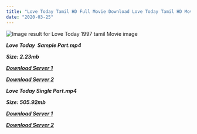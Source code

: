 ```yaml
---
title: "Love Today Tamil HD Full Movie Download Love Today Tamil HD Movie Download"
date: "2020-03-25"
---
```


![Image result for Love Today 1997 tamil Movie image](https://lh5.googleusercontent.com/7wNXxMNmt0WRNEUjCqJyWSJxPsGFJApQJVONif0LdE2nUPq1v0LQezXg3ZXT9SpNnlBUcCBvNEb7yq5PtaFR22Z3StAzczbnxo9A2gTbYvHbyZ3f2VSCnzZXTco3RZMPBw=s412)

**_Love Today  Sample Part.mp4_**

**_Size: 2.23mb_**

**_[Download Server 1](http://b6.wetransfer.vip/files/{6f622526c29ee360cda5b2e87a916054ceacd5b4cb5e41dd1b031440e2d63f02}20Actor{6f622526c29ee360cda5b2e87a916054ceacd5b4cb5e41dd1b031440e2d63f02}20Hits{6f622526c29ee360cda5b2e87a916054ceacd5b4cb5e41dd1b031440e2d63f02}20Collection/Vijay{6f622526c29ee360cda5b2e87a916054ceacd5b4cb5e41dd1b031440e2d63f02}20{6f622526c29ee360cda5b2e87a916054ceacd5b4cb5e41dd1b031440e2d63f02}20Movies{6f622526c29ee360cda5b2e87a916054ceacd5b4cb5e41dd1b031440e2d63f02}20Collection/Love{6f622526c29ee360cda5b2e87a916054ceacd5b4cb5e41dd1b031440e2d63f02}20Today{6f622526c29ee360cda5b2e87a916054ceacd5b4cb5e41dd1b031440e2d63f02}20(1997)/Love{6f622526c29ee360cda5b2e87a916054ceacd5b4cb5e41dd1b031440e2d63f02}20Today{6f622526c29ee360cda5b2e87a916054ceacd5b4cb5e41dd1b031440e2d63f02}20Mp4{6f622526c29ee360cda5b2e87a916054ceacd5b4cb5e41dd1b031440e2d63f02}20HD/Love{6f622526c29ee360cda5b2e87a916054ceacd5b4cb5e41dd1b031440e2d63f02}20Today{6f622526c29ee360cda5b2e87a916054ceacd5b4cb5e41dd1b031440e2d63f02}20HD{6f622526c29ee360cda5b2e87a916054ceacd5b4cb5e41dd1b031440e2d63f02}20Sample.mp4)_**

**_[Download Server 2](http://b6.wetransfer.vip/files/{6f622526c29ee360cda5b2e87a916054ceacd5b4cb5e41dd1b031440e2d63f02}20Actor{6f622526c29ee360cda5b2e87a916054ceacd5b4cb5e41dd1b031440e2d63f02}20Hits{6f622526c29ee360cda5b2e87a916054ceacd5b4cb5e41dd1b031440e2d63f02}20Collection/Vijay{6f622526c29ee360cda5b2e87a916054ceacd5b4cb5e41dd1b031440e2d63f02}20{6f622526c29ee360cda5b2e87a916054ceacd5b4cb5e41dd1b031440e2d63f02}20Movies{6f622526c29ee360cda5b2e87a916054ceacd5b4cb5e41dd1b031440e2d63f02}20Collection/Love{6f622526c29ee360cda5b2e87a916054ceacd5b4cb5e41dd1b031440e2d63f02}20Today{6f622526c29ee360cda5b2e87a916054ceacd5b4cb5e41dd1b031440e2d63f02}20(1997)/Love{6f622526c29ee360cda5b2e87a916054ceacd5b4cb5e41dd1b031440e2d63f02}20Today{6f622526c29ee360cda5b2e87a916054ceacd5b4cb5e41dd1b031440e2d63f02}20Mp4{6f622526c29ee360cda5b2e87a916054ceacd5b4cb5e41dd1b031440e2d63f02}20HD/Love{6f622526c29ee360cda5b2e87a916054ceacd5b4cb5e41dd1b031440e2d63f02}20Today{6f622526c29ee360cda5b2e87a916054ceacd5b4cb5e41dd1b031440e2d63f02}20HD{6f622526c29ee360cda5b2e87a916054ceacd5b4cb5e41dd1b031440e2d63f02}20Sample.mp4)_**

**_Love Today Single Part.mp4_**

**_Size: 505.92mb_**

[](https://www.blogger.com/blogger.g?blogID=703035187876059377)**_[Download Server 1](http://b6.wetransfer.vip/files/{6f622526c29ee360cda5b2e87a916054ceacd5b4cb5e41dd1b031440e2d63f02}20Actor{6f622526c29ee360cda5b2e87a916054ceacd5b4cb5e41dd1b031440e2d63f02}20Hits{6f622526c29ee360cda5b2e87a916054ceacd5b4cb5e41dd1b031440e2d63f02}20Collection/Vijay{6f622526c29ee360cda5b2e87a916054ceacd5b4cb5e41dd1b031440e2d63f02}20{6f622526c29ee360cda5b2e87a916054ceacd5b4cb5e41dd1b031440e2d63f02}20Movies{6f622526c29ee360cda5b2e87a916054ceacd5b4cb5e41dd1b031440e2d63f02}20Collection/Love{6f622526c29ee360cda5b2e87a916054ceacd5b4cb5e41dd1b031440e2d63f02}20Today{6f622526c29ee360cda5b2e87a916054ceacd5b4cb5e41dd1b031440e2d63f02}20(1997)/Love{6f622526c29ee360cda5b2e87a916054ceacd5b4cb5e41dd1b031440e2d63f02}20Today{6f622526c29ee360cda5b2e87a916054ceacd5b4cb5e41dd1b031440e2d63f02}20Mp4{6f622526c29ee360cda5b2e87a916054ceacd5b4cb5e41dd1b031440e2d63f02}20HD/Love{6f622526c29ee360cda5b2e87a916054ceacd5b4cb5e41dd1b031440e2d63f02}20Today{6f622526c29ee360cda5b2e87a916054ceacd5b4cb5e41dd1b031440e2d63f02}20HD.mp4)_**

**_[Download Server 2](http://b6.wetransfer.vip/files/{6f622526c29ee360cda5b2e87a916054ceacd5b4cb5e41dd1b031440e2d63f02}20Actor{6f622526c29ee360cda5b2e87a916054ceacd5b4cb5e41dd1b031440e2d63f02}20Hits{6f622526c29ee360cda5b2e87a916054ceacd5b4cb5e41dd1b031440e2d63f02}20Collection/Vijay{6f622526c29ee360cda5b2e87a916054ceacd5b4cb5e41dd1b031440e2d63f02}20{6f622526c29ee360cda5b2e87a916054ceacd5b4cb5e41dd1b031440e2d63f02}20Movies{6f622526c29ee360cda5b2e87a916054ceacd5b4cb5e41dd1b031440e2d63f02}20Collection/Love{6f622526c29ee360cda5b2e87a916054ceacd5b4cb5e41dd1b031440e2d63f02}20Today{6f622526c29ee360cda5b2e87a916054ceacd5b4cb5e41dd1b031440e2d63f02}20(1997)/Love{6f622526c29ee360cda5b2e87a916054ceacd5b4cb5e41dd1b031440e2d63f02}20Today{6f622526c29ee360cda5b2e87a916054ceacd5b4cb5e41dd1b031440e2d63f02}20Mp4{6f622526c29ee360cda5b2e87a916054ceacd5b4cb5e41dd1b031440e2d63f02}20HD/Love{6f622526c29ee360cda5b2e87a916054ceacd5b4cb5e41dd1b031440e2d63f02}20Today{6f622526c29ee360cda5b2e87a916054ceacd5b4cb5e41dd1b031440e2d63f02}20HD.mp4)_**
